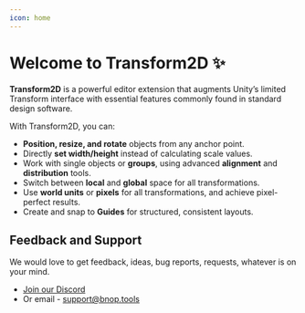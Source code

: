 ```yaml
---
icon: home
---
```


# Welcome to Transform2D ✨

**Transform2D** is a powerful editor extension that augments Unity’s limited Transform interface with essential features commonly found in standard design software.

With Transform2D, you can:

- **Position, resize, and rotate** objects from any anchor point.
- Directly **set width/height** instead of calculating scale values.
- Work with single objects or **groups**, using advanced **alignment** and **distribution** tools.
- Switch between **local** and **global** space for all transformations.
- Use **world units** or **pixels** for all transformations, and achieve pixel-perfect results.
- Create and snap to **Guides** for structured, consistent layouts.

## Feedback and Support

We would love to get feedback, ideas, bug reports, requests, whatever is on your mind. 

- [Join our Discord](https://discord.gg/TKvmCU9rxV)
- Or email - support@bnop.tools